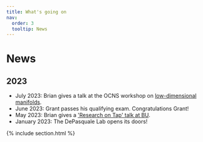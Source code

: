 ```yaml
---
title: What's going on
nav:
  order: 3
  tooltip: News
---
```


# <i class="fas fa-tools"></i>News

## 2023

- July 2023: Brian gives a talk at the OCNS workshop on [low-dimensional manifolds](https://cns2023.sched.com/event/1Kd7M/low-dimensional-manifolds-of-neural-dynamics-and-their-role-in-brain-function). 
- June 2023: Grant passes his qualifying exam. Congratulations Grant!
- May 2023: Brian gives a ['Research on Tap' talk at BU](https://www.youtube.com/watch?v=lXQAFrmlqhU).
- January 2023: The DePasquale Lab opens its doors!

{% include section.html %}